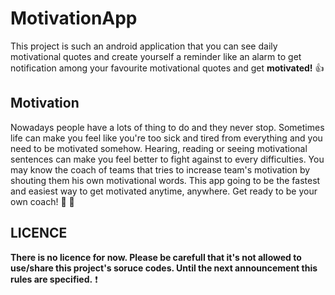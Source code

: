 # MotivationApp
  This project is such an android application that you can see daily motivational quotes and create yourself a reminder like an alarm to get notification among your favourite motivational quotes and get **motivated!** :+1: 

## Motivation

  Nowadays people have a lots of thing to do and they never stop. Sometimes life can make you feel like you're too sick and tired from everything and you need to be motivated somehow. Hearing, reading or seeing motivational sentences can make you feel better to fight against to every difficulties. You may know the coach of teams that tries to increase team's motivation by shouting them his own motivational words. This app going to be the fastest and easiest way to get motivated anytime, anywhere. Get ready to be your own coach! :star2: :muscle:
  
  ## LICENCE
  **There is no licence for now. Please be carefull that it's not allowed to use/share this project's soruce codes. Until the next announcement this rules are specified.** :exclamation:
